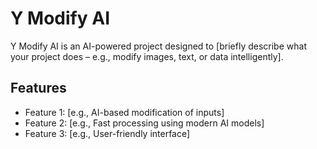 # Y Modify AI

Y Modify AI is an AI-powered project designed to [briefly describe what your project does – e.g., modify images, text, or data intelligently].

## Features

- Feature 1: [e.g., AI-based modification of inputs]
- Feature 2: [e.g., Fast processing using modern AI models]
- Feature 3: [e.g., User-friendly interface]




